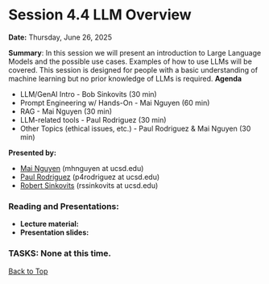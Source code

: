 # Session 4.4 LLM Overview

**Date:** Thursday, June 26, 2025

**Summary**: In this session we will present an introduction to Large Language Models and the possible use cases. Examples of how to use LLMs will be covered.  This session is designed for people with a basic understanding of machine learning but no prior knowledge of LLMs is required.
**Agenda**
* LLM/GenAI Intro - Bob Sinkovits (30 min)
* Prompt Engineering w/ Hands-On - Mai Nguyen (60 min)
* RAG - Mai Nguyen (30 min)
* LLM-related tools - Paul Rodriguez (30 min)
* Other Topics (ethical issues, etc.) - Paul Rodriguez & Mai Nguyen (30 min)

**Presented by:** 
* [Mai Nguyen](https://www.sdsc.edu/research/researcher_spotlight/nguyen_mai.html) (mhnguyen at ucsd.edu)
* [Paul Rodriguez](https://profiles.ucsd.edu/paul.rodriguez) (p4rodriguez at ucsd.edu)
* [Robert Sinkovits](https://www.sdsc.edu/research/researcher_spotlight/sinkovits_robert.html) (rssinkovits at ucsd.edu)

### Reading and Presentations:
* **Lecture material:**
* **Presentation slides:**
### TASKS: None at this time.

[Back to Top](#top)
